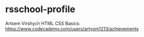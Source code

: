 # rsschool-profile
Artsem Virshych
HTML CSS Basics: https://www.codecademy.com/users/artyom1213/achievements